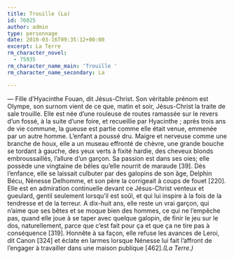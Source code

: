 ```yaml
---
title: Trouille (La)
id: 76025
author: admin
type: personnage
date: 2010-03-16T09:35:12+00:00
excerpt: La Terre
rm_character_novel:
  - 75935
rm_character_name_main: 'Trouille '
rm_character_name_secondary: La

---
```

— Fille d&rsquo;Hyacinthe Fouan, dit Jésus-Christ. Son véritable prénom est Olympe, son surnom vient de ce que, matin et soir, Jésus-Christ la traite de sale trouille. Elle est née d&rsquo;une rouleuse de routes ramassée sur le revers d&rsquo;un fossé, à la suite d&rsquo;une foire, et recueillie par Hyacinthe ; après trois ans de vie commune, la gueuse est partie comme elle était venue, emmenée par un autre homme. L&rsquo;enfant a poussé dru. Maigre et nerveuse comme une branche de houx, elle a un museau effronté de chèvre, une grande bouche se tordant à gauche, des yeux verts à fixité hardie, des cheveux blonds embroussaillés, l&rsquo;allure d&rsquo;un garçon. Sa passion est dans ses oies; elle possède une vingtaine de bêles qu&rsquo;elle nourrit de maraude [39]. Dès l&rsquo;enfance, elle se laissait culbuter par des galopins de son âge, Delphin Bécu, Nénesse Delhomme, et son père la corrigeait à coups de fouet [220]. Elle est en admiration continuelle devant ce Jésus-Christ venteux et gueulard, gentil seulement lorsqu&rsquo;il est soûl, et qui lui inspire à la fois de la tendresse et de la terreur. A dix-huit ans, elle reste un vrai garçon, qui n&rsquo;aime que ses bêtes et se moque bien des hommes, ce qui ne l&rsquo;empêche pas, quand elle joue à se taper avec quelque galopin, de finir le jeu sur le dos, naturellement, parce que c&rsquo;est fait pour ça et que ça ne tire pas à conséquence [319]. Honnête à sa façon, elle refuse les avances de Leroi, dit Canon [324] et éclate en larmes lorsque Nénesse lui fait l&rsquo;affront de l&rsquo;engager à travailler dans une maison publique [462]._(La Terre.)_